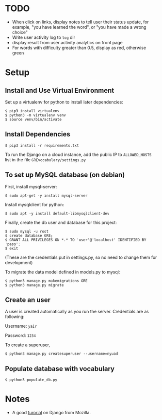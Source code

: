 # TODO
- When click on links, display notes to tell user their status update, for example, "you have learned the word", or "you have made a wrong choice"
- Write user activity log to `log` dir
- display result from user activity analytics on front page
- For words with difficulty greater than 0.5, display as red, otherwise green

# Setup
## Install and Use Virtual Environment
Set up a virtualenv for python to install later dependencies:

```
$ pip3 install virtualenv   
$ python3 -m virtualenv venv  
$ source venv/bin/activate
```  

## Install Dependencies
```
$ pip3 install -r requirements.txt
```
To run the Django on a cloud instance, add the public IP to `ALLOWED_HOSTS` list in the file `GREvocabulary/settings.py`

## To set up MySQL database (on debian)
First, install mysql-server:  
```
$ sudo apt-get -y install mysql-server
```  

Install mysqlclient for python:  
```
$ sudo apt -y install default-libmysqlclient-dev  
```

Finally, create the db user and database for this project:
```
$ sudo mysql -u root  
$ create database GRE;    
$ GRANT ALL PRIVILEGES ON *.* TO 'user'@'localhost' IDENTIFIED BY 'pass';  
$ exit
```  
(These are the credentials put in settings.py, so no need to change them for development)  

To migrate the data model defined in models.py to mysql:  
```
$ python3 manage.py makemigrations GRE  
$ python3 manage.py migrate
```

## Create an user
A user is created automatically as you run the server. Credentials are as following:

Username: `yair`

Password: `1234`

To create a superuser,
```
$ python3 manage.py createsuperuser --username=nyuad
```

## Populate database with vocabulary
```
$ python3 populate_db.py
```

# Notes
- A good [turorial](https://developer.mozilla.org/en-US/docs/Learn/Server-side/Django) on Django from Mozilla.
